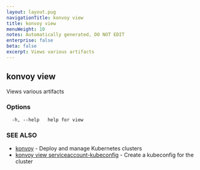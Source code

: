 ```yaml
---
layout: layout.pug
navigationTitle: konvoy view
title: konvoy view
menuWeight: 10
notes: Automatically generated, DO NOT EDIT
enterprise: false
beta: false
excerpt: Views various artifacts
---
```


## konvoy view

Views various artifacts

### Options

```
  -h, --help   help for view
```

### SEE ALSO

* [konvoy](../)	 - Deploy and manage Kubernetes clusters
* [konvoy view serviceaccount-kubeconfig](./konvoy-view-serviceaccount-kubeconfig/)	 - Create a kubeconfig for the cluster

